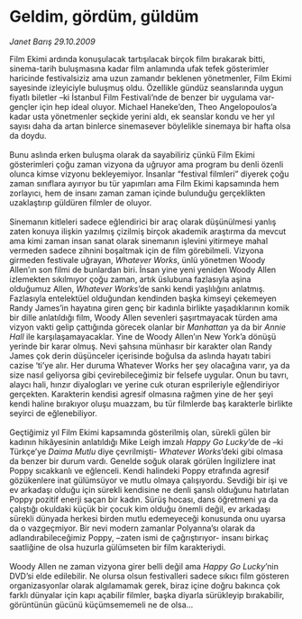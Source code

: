 # Geldim, gördüm, güldüm

*Janet Barış 29.10.2009*

<div class="taraf_structure_2col_1zq">
<div class="margen_n">



 <p>Film Ekimi ardında konuşulacak tartışılacak birçok film bırakarak bitti, sinema-tarih buluşmasına kadar film anlamında ufak tefek gösterimler haricinde festivalsiziz ama uzun zamandır beklenen yönetmenler, Film Ekimi sayesinde izleyiciyle buluşmuş oldu. Özellikle gündüz seanslarında uygun fiyatlı biletler –ki İstanbul Film Festivali’nde de benzer bir uygulama var- gençler için hep ideal oluyor. Michael Haneke’den, Theo Angelopoulos’a kadar usta yönetmenler seçkide yerini aldı, ek seanslar kondu ve her yıl sayısı daha da artan binlerce sinemasever böylelikle sinemaya bir hafta olsa da doydu. <br/><br/>Bunu aslında erken buluşma olarak da sayabiliriz çünkü Film Ekimi gösterimleri çoğu zaman vizyona da uğruyor ama program bu denli özenli olunca kimse vizyonu bekleyemiyor. İnsanlar “festival filmleri” diyerek çoğu zaman sınıflara ayırıyor bu tür yapımları ama Film Ekimi kapsamında hem zorlayıcı, hem de insanı zaman zaman içinde bulunduğu gerçeklikten uzaklaştırıp güldüren filmler de oluyor. <br/><br/>Sinemanın kitleleri sadece eğlendirici bir araç olarak düşünülmesi yanlış zaten konuya ilişkin yazılmış çizilmiş birçok akademik araştırma da mevcut ama kimi zaman insan sanat olarak sinemanın işlevini yitirmeye mahal vermeden sadece zihnini boşaltmak için de film görebilmeli. Vizyona girmeden festivale uğrayan, <i>Whatever Works</i>, ünlü yönetmen Woody Allen’ın son filmi de bunlardan biri. İnsan yine yeni yeniden Woody Allen izlemekten sıkılmıyor çoğu zaman, artık üslubuna fazlasıyla aşina olduğumuz Allen, <i>Whatever Works</i>’de sanki kendi yaşlılığını anlatmış. Fazlasıyla entelektüel olduğundan kendinden başka kimseyi çekemeyen Randy James’in hayatına giren genç bir kadınla birlikte yaşadıklarının komik bir dille anlatıldığı film, Woody Allen sevenleri şaşırtmayacak türden ama vizyon vakti gelip çattığında görecek olanlar bir <i>Manhattan</i> ya da bir <i>Annie Hall</i> ile karşılaşamayacaklar. Yine de Woody Allen’ın New York’a dönüşü yerinde bir karar olmuş. Nevi şahsına münhasır bir karakter olan Randy James çok derin düşünceler içerisinde boğulsa da aslında hayatı tabiri cazise ‘ti’ye alır. Her duruma Whatever Works her şey olacağına varır, ya da size nasıl geliyorsa gibi çevirebileceğimiz bir felsefe uygular. Onun bu tavrı, alaycı hali, hınzır diyalogları ve yerine cuk oturan esprileriyle eğlendiriyor gerçekten. Karakterin kendisi agresif olmasına rağmen yine de her şeyi kendi haline bırakıyor oluşu muazzam, bu tür filmlerde baş karakterle birlikte seyirci de eğlenebiliyor. <br/><br/>Geçtiğimiz yıl Film Ekimi kapsamında gösterilmiş olan, sürekli gülen bir kadının hikâyesinin anlatıldığı Mike Leigh imzalı <i>Happy Go Lucky</i>’de de –ki Türkçe’ye <i>Daima Mutlu</i> diye çevrilmişti- <i>Whatever Works</i>’deki gibi olmasa da benzer bir durum vardı. Genelde soğuk olarak görülen İngilizlere inat Poppy sıcakkanlı ve eğlenceli. Kendi halindeki Poppy etrafında agresif gözükenlere inat gülümsüyor ve mutlu olmaya çalışıyordu. Sevdiği bir işi ve ev arkadaşı olduğu için sürekli kendisine ne denli şanslı olduğunu hatırlatan Poppy pozitif enerji saçan bir kadın. Sürüş hocası, dans öğretmeni ya da çalıştığı okuldaki küçük bir çocuk kim olduğu önemli değil, ev arkadaşı sürekli dünyada herkesi birden mutlu edemeyeceği konusunda onu uyarsa da o vazgeçmiyor. Bir nevi modern zamanlar Polyanna’sı olarak da adlandırabileceğimiz Poppy, –zaten ismi de çağrıştırıyor- insanı birkaç saatliğine de olsa huzurla gülümseten bir film karakteriydi. <br/><br/>Woody Allen ne zaman vizyona girer belli değil ama <i>Happy Go Lucky</i>’nin DVD’si elde edilebilir. Ne olursa olsun festivalleri sadece sıkıcı film gösteren organizasyonlar olarak algılamamak gerek, biraz içine doğru bakınca çok farklı dünyalar için kapı açabilir filmler, başka diyarla sürükleyip bırakabilir, görüntünün gücünü küçümsememeli ne de olsa...</p>
<br/>
<br/>
<br/>



<br/>


<div id="taraf_not">
</div>

</div>


</div>
